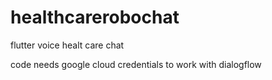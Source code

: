 # healthcarerobochat
flutter voice healt care chat


code needs google cloud credentials to work with dialogflow

